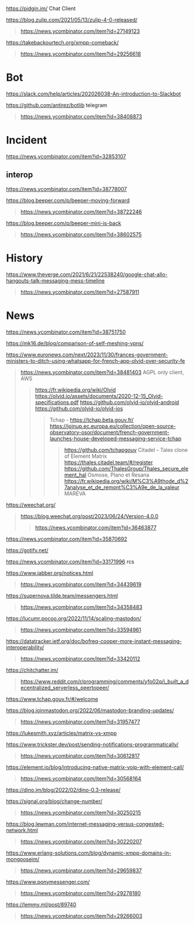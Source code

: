 https://pidgin.im/ Chat Client

https://blog.zulip.com/2021/05/13/zulip-4-0-released/
> https://news.ycombinator.com/item?id=27149123

https://takebackourtech.org/xmpp-comeback/
> https://news.ycombinator.com/item?id=29256618

# Bot
https://slack.com/help/articles/202026038-An-introduction-to-Slackbot

https://github.com/antirez/botlib telegram
> https://news.ycombinator.com/item?id=38408873

# Incident
https://news.ycombinator.com/item?id=32853107

## interop
https://news.ycombinator.com/item?id=38778007

https://blog.beeper.com/p/beeper-moving-forward
> https://news.ycombinator.com/item?id=38722246

https://blog.beeper.com/p/beeper-mini-is-back
> https://news.ycombinator.com/item?id=38602575

# History
https://www.theverge.com/2021/6/21/22538240/google-chat-allo-hangouts-talk-messaging-mess-timeline
> https://news.ycombinator.com/item?id=27587911

# News
https://news.ycombinator.com/item?id=38751750

https://mk16.de/blog/comparison-of-self-meshing-vpns/

https://www.euronews.com/next/2023/11/30/frances-government-ministers-to-ditch-using-whatsapp-for-french-app-olvid-over-security-fe
> https://news.ycombinator.com/item?id=38481403 AGPL only client, AWS
> > https://fr.wikipedia.org/wiki/Olvid
> > https://olvid.io/assets/documents/2020-12-15_Olvid-specifications.pdf
> > https://github.com/olvid-io/olvid-android
> > https://github.com/olvid-io/olvid-ios
> > > Tchap - https://tchap.beta.gouv.fr/ https://joinup.ec.europa.eu/collection/open-source-observatory-osor/document/french-government-launches-house-developed-messaging-service-tchap
> > > > https://github.com/tchapgouv
> > > Citadel - Tales clone of Element Matrix https://thales.citadel.team/#/register
> > > > https://github.com/ThalesGroup/Thales_secure_element_hal
> > > > Osmose, Plano et Resana
> > https://fr.wikipedia.org/wiki/M%C3%A9thode_d%27analyse_et_de_remont%C3%A9e_de_la_valeur MAREVA

https://weechat.org/
> https://blog.weechat.org/post/2023/06/24/Version-4.0.0
> > https://news.ycombinator.com/item?id=36463877

https://news.ycombinator.com/item?id=35870692

https://gotify.net/

https://news.ycombinator.com/item?id=33171996 rcs

https://www.jabber.org/notices.html
> https://news.ycombinator.com/item?id=34439619

https://supernova.tilde.team/messengers.html
> https://news.ycombinator.com/item?id=34358483

https://lucumr.pocoo.org/2022/11/14/scaling-mastodon/
> https://news.ycombinator.com/item?id=33594961

https://datatracker.ietf.org/doc/bofreq-cooper-more-instant-messaging-interoperability/
> https://news.ycombinator.com/item?id=33420112

https://chitchatter.im/
> https://www.reddit.com/r/programming/comments/yfo02q/i_built_a_decentralized_serverless_peertopeer/

https://www.tchap.gouv.fr/#/welcome

https://blog.joinmastodon.org/2022/06/mastodon-branding-updates/
> https://news.ycombinator.com/item?id=31957477

https://lukesmith.xyz/articles/matrix-vs-xmpp

https://www.trickster.dev/post/sending-notifications-programmatically/
> https://news.ycombinator.com/item?id=30612817

https://element.io/blog/introducing-native-matrix-voip-with-element-call/
> https://news.ycombinator.com/item?id=30568164

https://dino.im/blog/2022/02/dino-0.3-release/

https://signal.org/blog/change-number/
> https://news.ycombinator.com/item?id=30250215

https://blog.lewman.com/internet-messaging-versus-congested-network.html
> https://news.ycombinator.com/item?id=30220207

https://www.erlang-solutions.com/blog/dynamic-xmpp-domains-in-mongooseim/
> https://news.ycombinator.com/item?id=29659837

https://www.ponymessenger.com/
> https://news.ycombinator.com/item?id=29278180

https://lemmy.ml/post/89740
> https://news.ycombinator.com/item?id=29266003